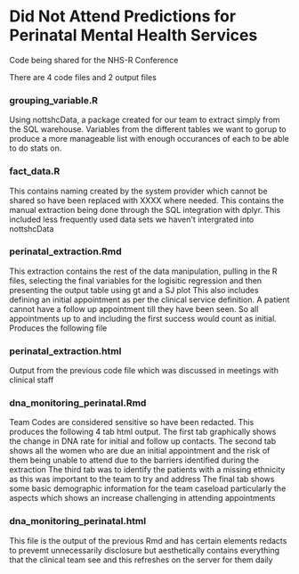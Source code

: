 # Did Not Attend Predictions for Perinatal Mental Health Services

Code being shared for the NHS-R Conference

There are 4 code files and 2 output files

### grouping_variable.R
Using nottshcData, a package created for our team to extract simply from the SQL warehouse. Variables from the different tables we want to gorup to produce a more manageable list with enough occurances of each to be able to do stats on. 

### fact_data.R
This contains naming created by the system provider which cannot be shared so have been replaced with XXXX where needed. This contains the manual extraction being done through the SQL integration with dplyr. This included less frequently used data sets we haven't intergrated into nottshcData

### perinatal_extraction.Rmd
This extraction contains the rest of the data manipulation, pulling in the R files, selecting the final variables for the logisitic regression and then presenting the output table using gt and a SJ plot
This also includes defining an initial appointment as per the clinical service definition. A patient cannot have a follow up appointment till they have been seen. So all appointments up to and including the first success would count as initial.
Produces the following file

### perinatal_extraction.html
Output from the previous code file which was discussed in meetings with clinical staff

### dna_monitoring_perinatal.Rmd
Team Codes are considered sensitive so have been redacted. This produces the following 4 tab html output. The first tab graphically shows the change in DNA rate for initial and follow up contacts.
The second tab shows all the women who are due an initial appointment and the risk of them being unable to attend due to the barriers identified during the extraction
The third tab was to identify the patients with a missing ethnicity as this was important to the team to try and address
The final tab shows some basic demographic information for the team caseload particularly the aspects which shows an increase challenging in attending appointments

### dna_monitoring_perinatal.html
This file is the output of the previous Rmd and has certain elements redacts to prevemt unnecessarily disclosure but aesthetically contains everything that the clinical team see and this refreshes on the server for them daily

